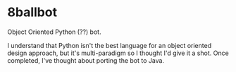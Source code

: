 # 8ballbot
Object Oriented Python (??) bot. 

I understand that Python isn't the best language for an object oriented design approach, but it's multi-paradigm so I thought I'd give it a shot. Once completed, I've thought about porting the bot to Java.
